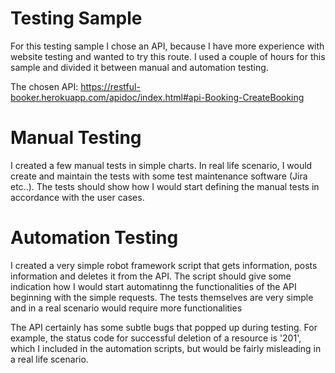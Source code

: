 # Testing Sample

For this testing sample I chose an API, because I have more experience with website testing and wanted to try this route. I used a couple of hours for this sample and divided it between manual and automation testing.

The chosen API: https://restful-booker.herokuapp.com/apidoc/index.html#api-Booking-CreateBooking 

# Manual Testing 
I created a few manual tests in simple charts. In real life scenario, I would create and maintain the tests with some test maintenance software (Jira etc..). 
The tests should show how I would start defining the manual tests in accordance with the user cases.


# Automation Testing 
I created a very simple robot framework script that gets information, posts information and deletes it from the API.
The script should give some indication how I would start automatinng the functionalities of the API beginning with the simple requests. 
The tests themselves are very simple and in a real scenario would require more functionalities 


The API certainly has some subtle bugs that popped up during testing. 
For example, the status code for successful deletion of a resource is '201', which I included in the automation scripts, but would be fairly misleading in a real life scenario. 

